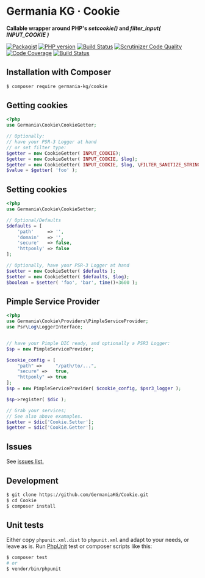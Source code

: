 # Germania KG · Cookie

**Callable wrapper around PHP's *setcookie()* and _filter\_input( INPUT\_COOKIE )_**


[![Packagist](https://img.shields.io/packagist/v/germania-kg/cookie.svg?style=flat)](https://packagist.org/packages/germania-kg/cookie)
[![PHP version](https://img.shields.io/packagist/php-v/germania-kg/cookie.svg)](https://packagist.org/packages/germania-kg/cookie)
[![Build Status](https://img.shields.io/travis/GermaniaKG/Cookie.svg?label=Travis%20CI)](https://travis-ci.org/GermaniaKG/Cookie)
[![Scrutinizer Code Quality](https://scrutinizer-ci.com/g/GermaniaKG/Cookie/badges/quality-score.png?b=master)](https://scrutinizer-ci.com/g/GermaniaKG/Cookie/?branch=master)
[![Code Coverage](https://scrutinizer-ci.com/g/GermaniaKG/Cookie/badges/coverage.png?b=master)](https://scrutinizer-ci.com/g/GermaniaKG/Cookie/?branch=master)
[![Build Status](https://scrutinizer-ci.com/g/GermaniaKG/Cookie/badges/build.png?b=master)](https://scrutinizer-ci.com/g/GermaniaKG/Cookie/build-status/master)


## Installation with Composer

```bash
$ composer require germania-kg/cookie
```


## Getting cookies

```php
<?php
use Germania\Cookie\CookieGetter;

// Optionally:
// have your PSR-3 Logger at hand
// or set filter type:
$getter = new CookieGetter( INPUT_COOKIE);
$getter = new CookieGetter( INPUT_COOKIE, $log);
$getter = new CookieGetter( INPUT_COOKIE, $log, \FILTER_SANITIZE_STRING);
$value = $getter( 'foo' );
```


## Setting cookies

```php
<?php
use Germania\Cookie\CookieSetter;

// Optional/Defaults
$defaults = [
    'path'     => '',
    'domain'   => '',
    'secure'   => false,
    'httponly' => false
];

// Optionally, have your PSR-3 Logger at hand
$setter = new CookieSetter( $defaults );
$setter = new CookieSetter( $defaults, $log);
$boolean = $setter( 'foo', 'bar', time()+3600 );
```

## Pimple Service Provider

```php
<?php
use Germania\Cookie\Providers\PimpleServiceProvider;
use Psr\Log\LoggerInterface;


// have your Pimple DIC ready, and optionally a PSR3 Logger:
$sp = new PimpleServiceProvider;

$cookie_config = [
    "path" =>     "/path/to/...",
    "secure" =>   true,
    "httponly" => true
];
$sp = new PimpleServiceProvider( $cookie_config, $psr3_logger );

$sp->register( $dic );

// Grab your services;
// See also above examaples.
$setter = $dic['Cookie.Setter'];
$getter = $dic['Cookie.Getter'];
```

## Issues

See [issues list.][i0]

[i0]: https://github.com/GermaniaKG/Cookie/issues 


## Development

```bash
$ git clone https://github.com/GermaniaKG/Cookie.git
$ cd Cookie
$ composer install
```

## Unit tests

Either copy `phpunit.xml.dist` to `phpunit.xml` and adapt to your needs, or leave as is. Run [PhpUnit](https://phpunit.de/) test or composer scripts like this:

```bash
$ composer test
# or
$ vendor/bin/phpunit
```



